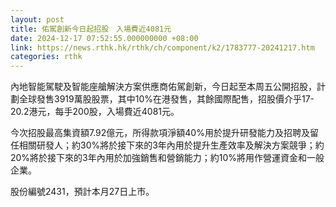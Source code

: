 ```yaml
---
layout: post
title: 佑駕創新今日起招股　入場費近4081元
date: 2024-12-17 07:52:55.000000000 +08:00
link: https://news.rthk.hk/rthk/ch/component/k2/1783777-20241217.htm
categories: rthk
---
```


內地智能駕駛及智能座艙解決方案供應商佑駕創新，今日起至本周五公開招股，計劃全球發售3919萬股股票，其中10%在港發售，其餘國際配售，招股價介乎17-20.2港元，每手200股，入場費近4081元。

今次招股最高集資額7.92億元，所得款項淨額40%用於提升研發能力及招聘及留任相關研發人；約30%將於接下來的3年內用於提升生產效率及解決方案競爭；約20%將於接下來的3年內用於加強銷售和營銷能力；約10%將用作營運資金和一般企業。

股份編號2431，預計本月27日上市。
